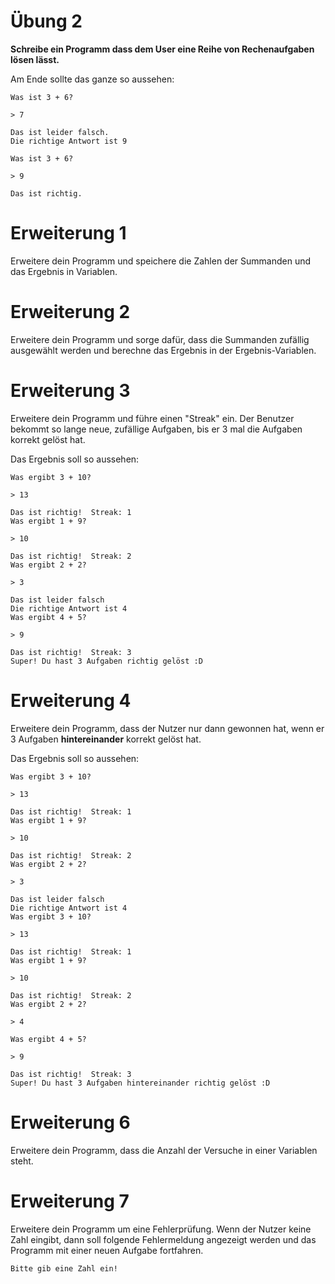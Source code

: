 # Übung 2
**Schreibe ein Programm dass dem User eine Reihe von Rechenaufgaben lösen lässt.**

Am Ende sollte das ganze so aussehen:
```shell
Was ist 3 + 6?

> 7

Das ist leider falsch.
Die richtige Antwort ist 9

Was ist 3 + 6?

> 9

Das ist richtig.
```

# Erweiterung 1
Erweitere dein Programm und speichere die Zahlen der Summanden und das Ergebnis in Variablen.

# Erweiterung 2
Erweitere dein Programm und sorge dafür, dass die Summanden zufällig ausgewählt werden und berechne das Ergebnis in der Ergebnis-Variablen.

# Erweiterung 3
Erweitere dein Programm und führe einen "Streak" ein. Der Benutzer bekommt so lange neue, zufällige Aufgaben, bis er 3 mal die Aufgaben korrekt gelöst hat.

Das Ergebnis soll so aussehen:
```shell
Was ergibt 3 + 10?

> 13

Das ist richtig!  Streak: 1
Was ergibt 1 + 9?

> 10

Das ist richtig!  Streak: 2
Was ergibt 2 + 2?

> 3

Das ist leider falsch
Die richtige Antwort ist 4
Was ergibt 4 + 5?

> 9

Das ist richtig!  Streak: 3
Super! Du hast 3 Aufgaben richtig gelöst :D
```

# Erweiterung 4
Erweitere dein Programm, dass der Nutzer nur dann gewonnen hat, wenn er 3 Aufgaben **hintereinander** korrekt gelöst hat.

Das Ergebnis soll so aussehen:
```shell
Was ergibt 3 + 10?

> 13

Das ist richtig!  Streak: 1
Was ergibt 1 + 9?

> 10

Das ist richtig!  Streak: 2
Was ergibt 2 + 2?

> 3

Das ist leider falsch
Die richtige Antwort ist 4
Was ergibt 3 + 10?

> 13

Das ist richtig!  Streak: 1
Was ergibt 1 + 9?

> 10

Das ist richtig!  Streak: 2
Was ergibt 2 + 2?

> 4

Was ergibt 4 + 5?

> 9

Das ist richtig!  Streak: 3
Super! Du hast 3 Aufgaben hintereinander richtig gelöst :D
```

# Erweiterung 6
Erweitere dein Programm, dass die Anzahl der Versuche in einer Variablen steht.

# Erweiterung 7
Erweitere dein Programm um eine Fehlerprüfung. Wenn der Nutzer keine Zahl eingibt, dann soll folgende Fehlermeldung angezeigt werden und das Programm mit einer neuen Aufgabe fortfahren.

```shell
Bitte gib eine Zahl ein!
```
